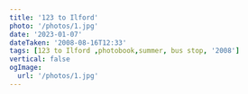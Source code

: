 ```yaml
---
title: '123 to Ilford'
photo: '/photos/1.jpg'
date: '2023-01-07'
dateTaken: '2008-08-16T12:33'
tags: [123 to Ilford ,photobook,summer, bus stop, '2008']
vertical: false
ogImage:
  url: '/photos/1.jpg'
---
```

